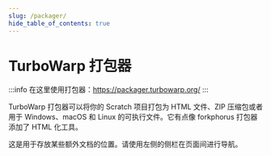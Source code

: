 ```yaml
---
slug: /packager/
hide_table_of_contents: true
---
```


# TurboWarp 打包器

:::info
在这里使用打包器：https://packager.turbowarp.org/
:::

TurboWarp 打包器可以将你的 Scratch 项目打包为 HTML 文件、ZIP 压缩包或者用于 Windows、macOS 和 Linux 的可执行文件。它有点像 forkphorus 打包器添加了 HTML 化工具。

这是用于存放某些额外文档的位置。请使用左侧的侧栏在页面间进行导航。
